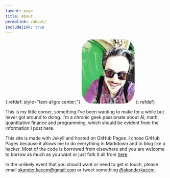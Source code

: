 ```yaml
---
layout: page
title: About
permalink: /about/
includelink: true
---
```


{:refdef: style="text-align: center;"}
<a href="url"><img src="/assets/images/me_blog.jpg" height="200px" style="border-radius:20%"></a>
{: refdef}

This is my little corner, something I’ve been wanting to make for a while but never got around to doing. I'm a chronic geek passionate about AI, math, quantitative finance and programming, which should be evident from the information I post here.

This site is made with Jekyll and hosted on GitHub Pages. I chose GitHub Pages because it allows me to do everything in Markdown and to blog like a hacker. Most of the code is borrowed from elsewhere and you are welcome to borrow as much as you want or just fork it all from [here](https://github.com/skacem/skacem.github.io).

In the unlikely event that you should want or need to get in touch, please email [skander.kacem@gmail.com](skander.kacem@gmail.com) or tweet something [@skanderkacem](https://twitter.com/SkanderKacem).
